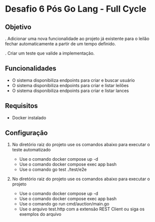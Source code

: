 # Desafio 6 Pós Go Lang - Full Cycle

## Objetivo

. Adicionar uma nova funcionalidade ao projeto já existente para o leilão fechar automaticamente a partir de um tempo definido.

. Criar um teste que valide a implementação.

## Funcionalidades

- O sistema disponibiliza endpoints para criar e buscar usuário
- O sistema disponibiliza endpoints para criar e listar leilões
- O sistema disponibiliza endpoints para criar e listar lances

## Requisitos

- Docker instalado

## Configuração

1. No diretório raiz do projeto use os comandos abaixo para executar o teste automatizado

   - Use o comando docker compose up -d
   - Use o comando docker compose exec app bash
   - Use o comando go test ./test/e2e

2. No diretório raiz do projeto use os comandos abaixo para executar o projeto

   - Use o comando docker compose up -d
   - Use o comando docker compose exec app bash
   - Use o comando go run cmd/auction/main.go
   - Use o arquivo test.http com a extensão REST Client ou siga os exemplos do arquivo
